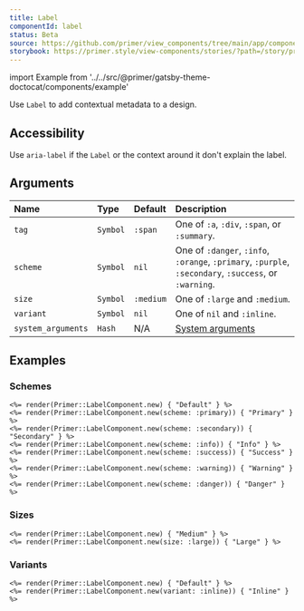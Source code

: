 ```yaml
---
title: Label
componentId: label
status: Beta
source: https://github.com/primer/view_components/tree/main/app/components/primer/label_component.rb
storybook: https://primer.style/view-components/stories/?path=/story/primer-label-component
---
```


import Example from '../../src/@primer/gatsby-theme-doctocat/components/example'

<!-- Warning: AUTO-GENERATED file, do not edit. Add code comments to your Ruby instead <3 -->

Use `Label` to add contextual metadata to a design.

## Accessibility

Use `aria-label` if the `Label` or the context around it don't explain the label.

## Arguments

| Name | Type | Default | Description |
| :- | :- | :- | :- |
| `tag` | `Symbol` | `:span` | One of `:a`, `:div`, `:span`, or `:summary`. |
| `scheme` | `Symbol` | `nil` | One of `:danger`, `:info`, `:orange`, `:primary`, `:purple`, `:secondary`, `:success`, or `:warning`. |
| `size` | `Symbol` | `:medium` | One of `:large` and `:medium`. |
| `variant` | `Symbol` | `nil` | One of `nil` and `:inline`. |
| `system_arguments` | `Hash` | N/A | [System arguments](/system-arguments) |

## Examples

### Schemes

<Example src="<span data-view-component='true' class='Label'>Default</span><span data-view-component='true' class='Label Label--primary'>Primary</span><span data-view-component='true' class='Label Label--secondary'>Secondary</span><span data-view-component='true' class='Label Label--info'>Info</span><span data-view-component='true' class='Label Label--success'>Success</span><span data-view-component='true' class='Label Label--warning'>Warning</span><span data-view-component='true' class='Label Label--danger'>Danger</span>" />

```erb
<%= render(Primer::LabelComponent.new) { "Default" } %>
<%= render(Primer::LabelComponent.new(scheme: :primary)) { "Primary" } %>
<%= render(Primer::LabelComponent.new(scheme: :secondary)) { "Secondary" } %>
<%= render(Primer::LabelComponent.new(scheme: :info)) { "Info" } %>
<%= render(Primer::LabelComponent.new(scheme: :success)) { "Success" } %>
<%= render(Primer::LabelComponent.new(scheme: :warning)) { "Warning" } %>
<%= render(Primer::LabelComponent.new(scheme: :danger)) { "Danger" } %>
```

### Sizes

<Example src="<span data-view-component='true' class='Label'>Medium</span><span data-view-component='true' class='Label Label--large'>Large</span>" />

```erb
<%= render(Primer::LabelComponent.new) { "Medium" } %>
<%= render(Primer::LabelComponent.new(size: :large)) { "Large" } %>
```

### Variants

<Example src="<span data-view-component='true' class='Label'>Default</span><span data-view-component='true' class='Label Label--inline'>Inline</span>" />

```erb
<%= render(Primer::LabelComponent.new) { "Default" } %>
<%= render(Primer::LabelComponent.new(variant: :inline)) { "Inline" } %>
```
